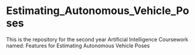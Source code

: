 # Estimating_Autonomous_Vehicle_Poses
This is the repository for the second year Artificial Intelligence Coursework named: Features for Estimating Autonomous Vehicle Poses
